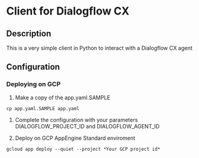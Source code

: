 # Client for Dialogflow CX

## Description

This is a very simple client in Python to interact with a Dialogflow CX agent

## Configuration

### Deploying on GCP

1. Make a copy of the app.yaml.SAMPLE

```shell
cp app.yaml.SAMPLE app.yaml
```

1. Complete the configuration with your parameters DIALOGFLOW_PROJECT_ID and DIALOGFLOW_AGENT_ID

1. Deploy on GCP AppEngine Standard enviroment 

```shell
gcloud app deploy --quiet --project *Your GCP project id*
```

